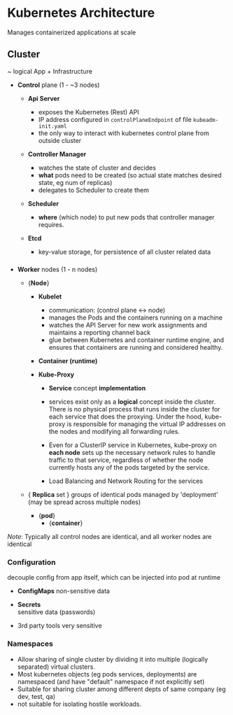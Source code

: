 
# Kubernetes Architecture

Manages containerized applications at scale

## Cluster 

~ logical App + Infrastructure
         
- **Control** plane (1 - ~3 nodes)
 
    - **Api Server**        
        - exposes the Kubernetes (Rest) API 
        -  IP address configured in `controlPlaneEndpoint` of file `kubeadm-init.yaml`
        - the only way to interact with kubernetes control plane from outside cluster

    - **Controller Manager**
        - watches the state of cluster  and decides
        - **what** pods need to be created (so actual state matches desired state, eg num of replicas) 
        - delegates to Scheduler to create them

    - **Scheduler**
        - **where** (which node) to put new pods that controller manager requires.
                

    - **Etcd**
        - key-value storage, for persistence of all cluster related data
    #####

- **Worker** nodes (1 - n nodes)

     - {**Node**} 
        - **Kubelet**  
            - communication: (control plane <-> node)
            - manages the Pods and the containers running on a machine
            - watches the API Server for new work assignments and maintains a reporting channel back
            - glue between Kubernetes and container runtime engine, and ensures that containers are running and considered healthy.

        - **Container (runtime)** 

        - **Kube-Proxy**
            - **Service** concept **implementation**

            - services exist only as a **logical** concept inside the cluster. There is no physical process that runs inside the cluster for each service that does the proxying. Under the hood, kube-proxy is responsible for managing the virtual IP addresses on the nodes and modifying all forwarding rules.

            - Even for a ClusterIP service in Kubernetes, kube-proxy on **each node** sets up the necessary network rules to handle traffic to that service, regardless of whether the node currently hosts any of the pods targeted by the service.

            - Load Balancing and Network Routing for the services 



    - { **Replica** set }
            groups of identical pods 
            managed by 'deployment'
            (may be spread across multiple nodes)

        - {**pod**}
            - {**container**}


_Note_: Typically all control nodes are identical, and all worker nodes are identical


### Configuration

decouple config from app itself, which can be injected into pod at runtime

- **ConfigMaps** 
    non-sensitive data

- **Secrets**     
    sensitive data (passwords)

- 3rd party tools
    very sensitive

### Namespaces

- Allow sharing of single cluster by dividing it into multiple (logically separated) virtual clusters.
- Most kubernetes objects (eg pods services, deployments) are namespaced (and have "default" namespace if not explicitly set)
- Suitable for sharing cluster among different depts of same company (eg dev, test, qa)
- not suitable for isolating hostile workloads.



